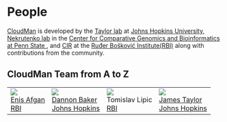 # People
[CloudMan](http://usecloudman.org) is developed by the [Taylor lab](http://taylorlab.org) at [Johns Hopkins University](http://www.jhu.edu), [Nekrutenko lab](http://nekrut.bx.psu.edu) in the [Center for Comparative Genomics and Bioinformatics at Penn State ](http://www.bx.psu.edu), and [CIR](http://www.irb.hr/en/cir/) at the [Ruđer Bošković Institute(RBI)](http://www.irb.hr/en) along with contributions from the community.

## CloudMan Team from A to Z

<table>
  <tr>
    <td> <a href='/EnisAfgan'><img src='/EnisAfgan.jpg' /></a> <br /> <a href='http://cloudman.irb.hr/enis/'>Enis Afgan</a> <br /> <a href='http://www.irb.hr/en/cir/'>RBI</a> </td>
    <td> <img src='dannon.jpg' /> <br /> <a href='/DannonBaker'>Dannon Baker</a> <br /> <a href='http://www.jhu.edu'>Johns Hopkins</a> </td>
    <td> <img src='/TomislavLipic.jpg' /> <br /> Tomislav Lipic <br /><a href='http://www.irb.hr/en/cir/'>RBI</a> </td>
    <td> <img src='/GalaxyTeam/james.jpg' /> <br /> <a href='/JamesTaylor'>James Taylor</a> <br /> <a href='http://www.jhu.edu'>Johns Hopkins</a> </td>
  </tr>
</table>

